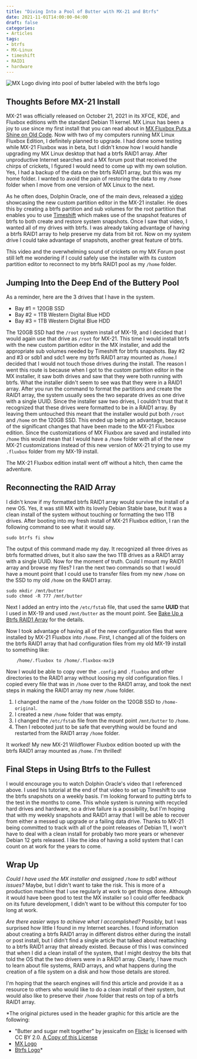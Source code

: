 ```yaml
---
title: "Diving Into a Pool of Butter with MX-21 and Btrfs"
date: 2021-11-01T14:00:00-04:00
draft: false
categories:
- Articles
tags:
- btrfs
- MX-Linux
- timeshift
- RAID1
- hardware
---
```


![MX Logo diving into pool of butter labeled with the btrfs logo](/img/diveintobtrfs-header.png)

## Thoughts Before MX-21 Install

MX-21 was officially released on October 21, 2021 in its XFCE, KDE, and Fluxbox editions with the standard Debian 11 kernel. MX Linux has been a joy to use since my first install that you can read about in [MX Fluxbox Puts a Shine on Old Code](https://discoverfoss.com/posts/mxfb-shine/). Now with two of my computers running MX Linux Fluxbox Edition, I definitely planned to upgrade. I had done some testing while MX-21 Fluxbox was in beta, but I didn't know how I would handle upgrading my MX Linux desktop that had a btrfs RAID1 array. After unproductive Internet searches and a MX forum post that received the chirps of crickets, I figured I would need to come up with my own solution. Yes, I had a backup of the data on the btrfs RAID1 array, but this was my home folder. I wanted to avoid the pain of restoring the data to my `/home` folder when I move from one version of MX Linux to the next.

As he often does, Dolphin Oracle, one of the main devs, released a [video](https://youtu.be/Rq06PCvJLt0) showcasing the new custom partition editor in the MX-21 installer. He does this by creating a btrfs partition and sub volumes for the root partition that enables you to use [Timeshift](https://teejeetech.com/timeshift/) which makes use of the snapshot features of btrfs to both create and restore system snapshots. Once I saw that video, I wanted all of my drives with btrfs. I was already taking advantage of having a btrfs RAID1 array to help preserve my data from bit rot. Now on my system drive I could take advantage of snapshots, another great feature of btrfs.

This video and the overwhelming sound of crickets on my MX Forum post still left me wondering if I could safely use the installer with its custom partition editor to reconnect to my btrfs RAID1 pool as my `/home` folder.

## Jumping Into the Deep End of the Buttery Pool

As a reminder, here are the 3 drives that I have in the system.

* Bay #1 = 120GB SSD
* Bay #2 = 1TB Western Digital Blue HDD
* Bay #3 = 1TB Western Digital Blue HDD

The 120GB SSD had the `/root` system install of MX-19, and I decided that I would again use that drive as `/root` for MX-21. This time I would install btrfs with the new custom partition editor in the MX installer, and add the appropriate sub volumes needed by Timeshift for btrfs snapshots. Bay #2 and #3 or sdb1 and sdc1 were my btrfs RAID1 array mounted as `/home`.I decided that I would not touch those drives during the install. The reason I went this route is because when I got to the custom partition editor in the MX installer, it saw both drives and saw that they were both running with btrfs. What the installer didn't seem to see was that they were in a RAID1 array. After you run the command to format the partitions and create the RAID1 array, the system usually sees the two separate drives as one drive with a single UUID. Since the installer saw two drives, I couldn't trust that it recognized that these drives were formatted to be in a RAID1 array. By leaving them untouched this meant that the installer would put both `/root` and `/home` on the 120GB SSD. This ended up being an advantage, because of the significant changes that have been made to the MX-21 Fluxbox edition. Since the customizations of MX Fluxbox are saved and installed into `/home` this would mean that I would have a `/home` folder with all of the new MX-21 customizations instead of this new version of MX-21 trying to use my `.fluxbox` folder from my MX-19 install.

The MX-21 Fluxbox edition install went off without a hitch, then came the adventure.

## Reconnecting the RAID Array

I didn't know if my formatted btrfs RAID1 array would survive the install of a new OS. Yes, it was still MX with its lovely Debian Stable base, but it was a clean install of the system without touching or formatting the two 1TB drives. After booting into my fresh install of MX-21 Fluxbox edition, I ran the following command to see what it would say.

	sudo btrfs fi show

The output of this command made my day. It recognized all three drives as btrfs formatted drives, but it also saw the two 1TB drives as a RAID1 array with a single UUID. Now for the moment of truth. Could I mount my RAID1 array and browse my files? I ran the next two commands so that I would have a mount point that I could use to transfer files from my new `/home` on the SSD to my old `/home` on the RAID1 array.

	sudo mkdir /mnt/butter
	sudo chmod -R 777 /mnt/butter

Next I added an entry into the `/etc/fstab` file, that used the same **UUID** that I used in MX-19 and used `/mnt/butter` as the mount point. See [Bake Up a Btrfs RAID1 Array](https://discoverfoss.com/posts/btrfsandraid1/) for the details.

Now I took advantage of having all of the new configuration files that were installed by MX-21 Fluxbox into `/home`. First, I changed all of the folders on the btrfs RAID1 array that had configuration files from my old MX-19 install to something like:

        /home/.fluxbox to /home/.fluxbox-mx19 

Now I would be able to copy over the `.config` and `.fluxbox` and other directories to the RAID1 array without loosing my old configuration files. I copied every file that was in `/home` over to the RAID1 array, and took the next steps in making the RAID1 array my new `/home` folder.

1. I changed the name of the `/home` folder on the 120GB SSD to `/home-original`.
2. I created a new `/home` folder that was empty.
3. I changed the `/etc/fstab` file from the mount point `/mnt/butter` to `/home`.
4. Then I rebooted just to be safe that everything would be found and restarted from the RAID1 array `/home` folder.

It worked! My new MX-21 Wildflower Fluxbox edition booted up with the btrfs RAID1 array mounted as `/home`. I'm thrilled!

## Final Steps in Using Btrfs to the Fullest

I would encourage you to watch Dolphin Oracle's video that I referenced above. I used his tutorial at the end of that video to set up Timeshift to use the btrfs snapshots on a weekly basis. I'm looking forward to putting btrfs to the test in the months to come. This whole system is running with recycled hard drives and hardware, so a drive failure is a possibility, but I'm hoping that with my weekly snapshots and RAID1 array that I will be able to recover from either a messed up upgrade or a failing data drive. Thanks to MX-21 being committed to track with all of the point releases of Debian 11, I won't have to deal with a clean install for probably two more years or whenever Debian 12 gets released. I like the idea of having a solid system that I can count on at work for the years to come.

## Wrap Up

*Could I have used the MX installer and assigned `/home` to sdb1 without issues?* Maybe, but I didn't want to take the risk. This is more of a production machine that I use regularly at work to get things done. Although it would have been good to test the MX installer so I could offer feedback on its future development, I didn't want to be without this computer for too long at work.

*Are there easier ways to achieve what I accomplished?* Possibly, but I was surprised how little I found in my Internet searches. I found information about creating a btrfs RAID1 array in different distros either during the install or post install, but I didn't find a single article that talked about reattaching to a btrfs RAID1 array that already existed. Because of this I was convinced that when I did a clean install of the system, that I might destroy the bits that told the OS that the two drivers were in a RAID1 array. Clearly, I have much to learn about file systems, RAID arrays, and what happens during the creation of a file system on a disk and how those details are stored.

I'm hoping that the search engines will find this article and provide it as a resource to others who would like to do a clean install of their system, but would also like to preserve their `/home` folder that rests on top of a btrfs RAID1 array.

*The original pictures used in the header graphic for this article are the following:

- "Butter and sugar melt together" by jessicafm on [Flickr](https://flickr.com/photos/jessicafm) is licensed with CC BY 2.0. [A Copy of this License](https://creativecommons.org/licenses/by/2.0/)
- [MX Logo](https://mxlinux.org/art/)
- [Btrfs Logo](https://btrfs.wiki.kernel.org/index.php/Main_Page)*
